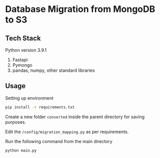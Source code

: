 # Database Migration from MongoDB to S3
## Tech Stack
Python version 3.9.1

1. Fastapi
2. Pymongo
3. pandas, numpy, other standard libraries

## Usage

Setting up environment
```bash
pip install -r requirements.txt
```

Create a new folder ```converted``` inside the parent directory for saving purposes.

Edit the ```/config/migration_mapping.py``` as per requirements.

Run the following command from the main directory
```bash
python main.py
```
